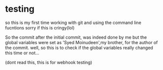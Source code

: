# testing
so this is my first time working with git and using the command line fucntions
sorry if this is cringy(lol)

So the commit after the initial commit, was indeed done by me but the global variables were set as 'Syed Moinudeen',my brother, for the author of the commit.
well, so this is to check if the global variables really changed this time or not...

(dont read this, this is for webhook testing)
